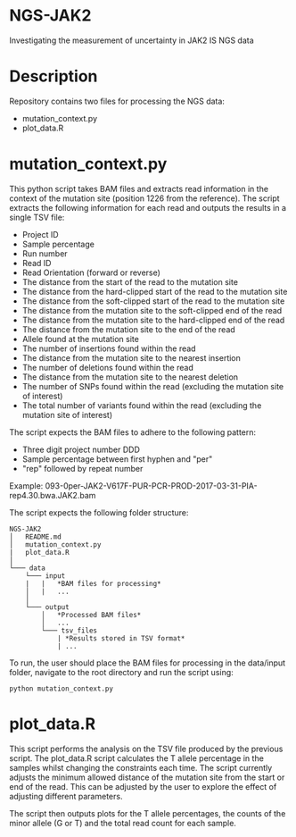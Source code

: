 # NGS-JAK2
Investigating the measurement of uncertainty in JAK2 IS NGS data

# Description
Repository contains two files for processing the NGS data:
- mutation_context.py
- plot_data.R

# mutation_context.py
This python script takes BAM files and extracts read information in the context of the mutation site (position 1226 from the reference). The script extracts the following information for each read and outputs the results in a single TSV file:
-	Project ID
-	Sample percentage
-	Run number
-	Read ID
-	Read Orientation (forward or reverse)
-	The distance from the start of the read to the mutation site
-	The distance from the hard-clipped start of the read to the mutation site
-	The distance from the soft-clipped start of the read to the mutation site
-	The distance from the mutation site to the soft-clipped end of the read
-	The distance from the mutation site to the hard-clipped end of the read
-	The distance from the mutation site to the end of the read
-	Allele found at the mutation site
-	The number of insertions found within the read
-	The distance from the mutation site to the nearest insertion
-	The number of deletions found within the read
-	The distance from the mutation site to the nearest deletion
-	The number of SNPs found within the read (excluding the mutation site of interest)
-	The total number of variants found within the read (excluding the mutation site of interest)

The script expects the BAM files to adhere to the following pattern:
- Three digit project number DDD
- Sample percentage between first hyphen and "per"
- "rep" followed by repeat number

Example: 093-0per-JAK2-V617F-PUR-PCR-PROD-2017-03-31-PIA-rep4.30.bwa.JAK2.bam

The script expects the following folder structure:

```
NGS-JAK2
│   README.md
│   mutation_context.py
|   plot_data.R
│
└─── data
    └─── input
    |   |   *BAM files for processing*
    │   |   ...
    │
    └─── output
        │   *Processed BAM files*
        │   ...
        └─── tsv_files
            | *Results stored in TSV format*
            | ...
 ```
 
To run, the user should place the BAM files for processing in the data/input folder, navigate to the root directory and run the script using:

```
python mutation_context.py
```

# plot_data.R
This script performs the analysis on the TSV file produced by the previous script. The plot_data.R script calculates the T allele percentage in the samples whilst changing the constraints each time. The script currently adjusts the minimum allowed distance of the mutation site from the start or end of the read. This can be adjusted by the user to explore the effect of adjusting different parameters.

The script then outputs plots for the T allele percentages, the counts of the minor allele (G or T) and the total read count for each sample.
